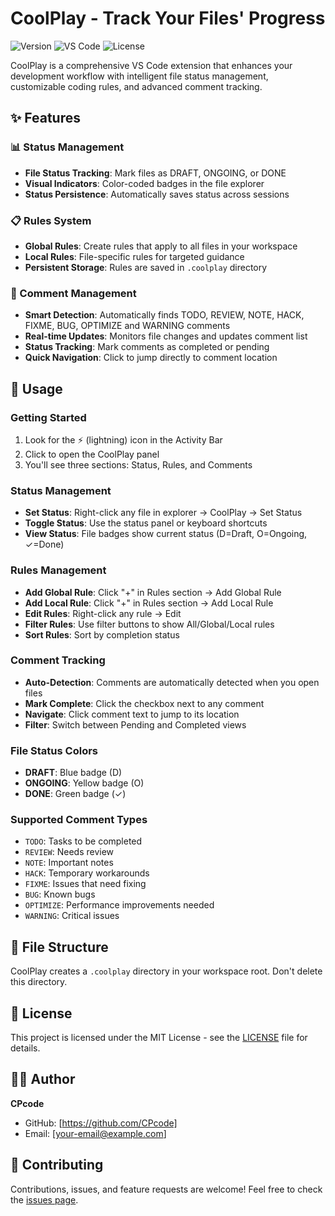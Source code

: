 # CoolPlay - Track Your Files' Progress

![Version](https://img.shields.io/badge/version-1.0.0-blue.svg)
![VS Code](https://img.shields.io/badge/VS%20Code-1.74.0+-brightgreen.svg)
![License](https://img.shields.io/badge/license-MIT-green.svg)

CoolPlay is a comprehensive VS Code extension that enhances your development workflow with intelligent file status management, customizable coding rules, and advanced comment tracking.

## ✨ Features

### 📊 Status Management

- **File Status Tracking**: Mark files as DRAFT, ONGOING, or DONE
- **Visual Indicators**: Color-coded badges in the file explorer
- **Status Persistence**: Automatically saves status across sessions

### 📋 Rules System

- **Global Rules**: Create rules that apply to all files in your workspace
- **Local Rules**: File-specific rules for targeted guidance
- **Persistent Storage**: Rules are saved in `.coolplay` directory

### 💬 Comment Management

- **Smart Detection**: Automatically finds TODO, REVIEW, NOTE, HACK, FIXME, BUG, OPTIMIZE and WARNING comments
- **Real-time Updates**: Monitors file changes and updates comment list
- **Status Tracking**: Mark comments as completed or pending
- **Quick Navigation**: Click to jump directly to comment location

## 📖 Usage

### Getting Started

1. Look for the ⚡ (lightning) icon in the Activity Bar
2. Click to open the CoolPlay panel
3. You'll see three sections: Status, Rules, and Comments

### Status Management

- **Set Status**: Right-click any file in explorer → CoolPlay → Set Status
- **Toggle Status**: Use the status panel or keyboard shortcuts
- **View Status**: File badges show current status (D=Draft, O=Ongoing, ✓=Done)

### Rules Management

- **Add Global Rule**: Click "+" in Rules section → Add Global Rule
- **Add Local Rule**: Click "+" in Rules section → Add Local Rule
- **Edit Rules**: Right-click any rule → Edit
- **Filter Rules**: Use filter buttons to show All/Global/Local rules
- **Sort Rules**: Sort by completion status

### Comment Tracking

- **Auto-Detection**: Comments are automatically detected when you open files
- **Mark Complete**: Click the checkbox next to any comment
- **Navigate**: Click comment text to jump to its location
- **Filter**: Switch between Pending and Completed views

### File Status Colors

- **DRAFT**: Blue badge (D)
- **ONGOING**: Yellow badge (O)
- **DONE**: Green badge (✓)

### Supported Comment Types

- `TODO`: Tasks to be completed
- `REVIEW`: Needs review
- `NOTE`: Important notes
- `HACK`: Temporary workarounds
- `FIXME`: Issues that need fixing
- `BUG`: Known bugs
- `OPTIMIZE`: Performance improvements needed
- `WARNING`: Critical issues

## 📁 File Structure

CoolPlay creates a `.coolplay` directory in your workspace root. Don't delete this directory.

## 📄 License

This project is licensed under the MIT License - see the [LICENSE](LICENSE) file for details.

## 👨‍💻 Author

**CPcode**

- GitHub: [https://github.com/CPcode]
- Email: [your-email@example.com]

## 🤝 Contributing

Contributions, issues, and feature requests are welcome!
Feel free to check the [issues page](https://github.com/CPcode/coolplay-vscode/issues).
